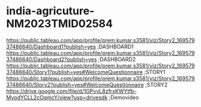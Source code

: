 # india-agricuture-NM2023TMID02584
https://public.tableau.com/app/profile/prem.kumar.s3581/viz/Story2_16957937486640/Dashboard1?publish=yes ;DASHBOARD1
https://public.tableau.com/app/profile/prem.kumar.s3581/viz/Story2_16957937486640/Dashboard2?publish=yes ;DASHBOARD2
https://public.tableau.com/app/profile/prem.kumar.s3581/viz/Story2_16957937486640/Story1?publish=yes#WelcomeQuestionnaire ;STORY1
https://public.tableau.com/app/profile/prem.kumar.s3581/viz/Story2_16957937486640/Story2?publish=yes#WelcomeQuestionnaire ;STORY2
https://drive.google.com/file/d/1GPvvL8zfrxKWYtfb-MyodYCLL2cOqmcY/view?usp=drivesdk ;Demovideo
